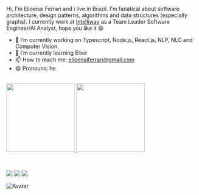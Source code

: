 Hi, I'm Elioenai Ferrari and i live in Brazil. I'm fanatical about software architecture, design patterns, algorithms and data structures (especially graphs). I currently work at [Intelliway](https://intelliway.com.br) as a Team Leader Software Engineer/AI Analyst, hope you like it 😄

- 🔭 I’m currently working on Typescript, Node.js, React.js, NLP, NLC and Computer Vision.
- 🌱 I’m currently learning Elixir
- 📫 How to reach me: elioenaiferrari@gmail.com
- 😄 Pronouns: he
  <br/>
  <br/>

<link rel="stylesheet" href="https://cdn.jsdelivr.net/gh/devicons/devicon@v2.13.0/devicon.min.css">

<div>
  <a href="https://github.com/ElioenaiFerrari">
  <img height="180em" src="https://github-readme-stats.vercel.app/api?username=ElioenaiFerrari&show_icons=true&theme=dracula&include_all_commits=true&count_private=true"/>
  <img height="180em" src="https://github-readme-stats.vercel.app/api/top-langs/?username=ElioenaiFerrari&layout=compact&langs_count=7&theme=dracula"/>
</div>

<div style="display: inline_block"><br>
  <i class="devicon-linux-plain colored"></i>
  <i class="devicon-javascript-plain colored"></i>
  <i class="devicon-typescript-plain colored"></i>
  <i class="devicon-nodejs-plain colored"></i>
  <i class="devicon-nestjs-plain colored"></i>
  <i class="devicon-vuejs-plain colored"></i>
  <i class="devicon-nuxtjs-plain colored"></i>
  <i class="devicon-react-plain colored"></i>
  <i class="devicon-nextjs-plain colored"></i>
  <i class="devicon-elixir-plain colored"></i>
  <i class="devicon-phoenix-plain colored"></i>
  <i class="devicon-python-plain colored"></i>
  <i class="devicon-mongodb-plain colored"></i>
  <i class="devicon-postgresql-plain colored"></i>
  <i class="devicon-apachekafka-original"></i>
  <i class="devicon-redis-original"></i>
  <i class="devicon-docker-plain colored"></i>
  <i class="devicon-kubernetes-plain colored"></i>
  <i class="devicon-googlecloud-plain colored"></i>
  <i class="devicon-heroku-plain colored"></i>
</div>
  
  ##
 
<div> 
  <a href="https://instagram.com/elioenai_ferrari" target="_blank"><img src="https://img.shields.io/badge/-Instagram-%23E4405F?style=for-the-badge&logo=instagram&logoColor=white" target="_blank"></a>
  <a href = "mailto:elioenaiferrari@gmail.com"><img src="https://img.shields.io/badge/-Gmail-%23333?style=for-the-badge&logo=gmail&logoColor=white" target="_blank"></a>
  <a href="https://www.linkedin.com/in/elioenai-ferrari-9a90a6173" target="_blank"><img src="https://img.shields.io/badge/-LinkedIn-%230077B5?style=for-the-badge&logo=linkedin&logoColor=white" target="_blank"></a> 
 
  ![Avatar](avatar.png)
 
</div>
